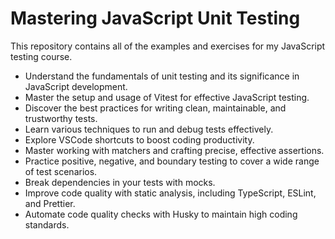 # Mastering JavaScript Unit Testing

This repository contains all of the examples and exercises for my JavaScript testing course.

* Understand the fundamentals of unit testing and its significance in JavaScript development.
* Master the setup and usage of Vitest for effective JavaScript testing.
* Discover the best practices for writing clean, maintainable, and trustworthy tests.
* Learn various techniques to run and debug tests effectively.
* Explore VSCode shortcuts to boost coding productivity.
* Master working with matchers and crafting precise, effective assertions.
* Practice positive, negative, and boundary testing to cover a wide range of test scenarios.
* Break dependencies in your tests with mocks.
* Improve code quality with static analysis, including TypeScript, ESLint, and Prettier.
* Automate code quality checks with Husky to maintain high coding standards.


